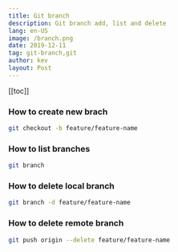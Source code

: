 ```yaml
---
title: Git branch
description: Git branch add, list and delete
lang: en-US
image: /branch.png
date: 2019-12-11
tag: git-branch,git
author: kev
layout: Post
---
```


[[toc]]

### How to create new brach

```bash
git checkout -b feature/feature-name
```

### How to list branches

```bash
git branch
```


### How to delete local branch

```bash
git branch -d feature/feature-name
```

### How to delete remote branch

```bash
git push origin --delete feature/feature-name
```

